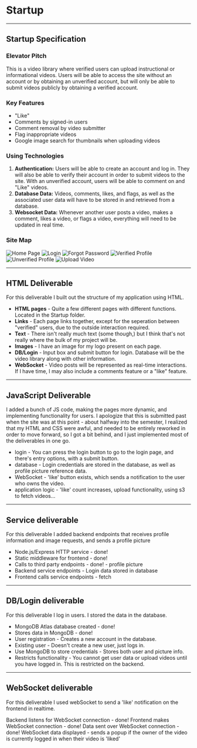 # Startup
--------------------

## Startup Specification

### Elevator Pitch

This is a video library where verified users can upload instructional or informational videos. Users will be able to access the site without an account or by obtaining an unverified account, but will only be able to submit videos publicly by obtaining a verified account.

### Key Features

- "Like"
- Comments by signed-in users
- Comment removal by video submitter
- Flag inappropriate videos
- Google image search for thumbnails when uploading videos

### Using Technologies

1. **Authentication:** Users will be able to create an account and log in. They will also be able to verify their account in order to submit videos to the site. With an unverified account, users will be able to comment on and "Like" videos.
2. **Database Data:** Videos, comments, likes, and flags, as well as the associated user data will have to be stored in and retrieved from a database.
3. **Websocket Data:** Whenever another user posts a video, makes a comment, likes a video, or flags a video, everything will need to be updated in real time.

### Site Map

![Home Page](./SiteMapImages/Index.png)
![Login](./SiteMapImages/Login.png)
![Forgot Password](./SiteMapImages/Forgot.png)
![Verified Profile](./SiteMapImages/Verified.png)
![Unverified Profile](./SiteMapImages/Profile.png)
![Upload Video](./SiteMapImages/Upload.png)

---------------------------

## HTML Deliverable

For this deliverable I built out the structure of my application using HTML.

- **HTML pages** - Quite a few different pages with different functions. Located in the Startup folder.
- **Links** - Each page links together, except for the seperation between "verified" users, due to the outside interaction required.
- **Text** - There isn't really much text (some though,) but I think that's not really where the bulk of my project will be.
- **Images** - I have an image for my logo present on each page.
- **DB/Login** - Input box and submit button for login. Database will be the video library along with other information.
- **WebSocket** - Video posts will be represented as real-time interactions. If I have time, I may also include a comments feature or a "like" feature.

---------------------------

## JavaScript Deliverable

I added a bunch of JS code, making the pages more dynamic, and implementing functionality for users.
I apologize that this is submitted past when the site was at this point - about halfway into the semester, I realized that my HTML and CSS were awful, and needed to be entirely reworked in order to move forward, so I got a bit behind, and I just implemented most of the deliverables in one go.

- login - You can press the login button to go to the login page, and there's entry options, with a submit button.
- database - Login credentials are stored in the database, as well as profile picture reference data.
- WebSocket - 'like' button exists, which sends a notification to the user who owns the video.
- application logic - 'like' count increases, upload functionality, using s3 to fetch videos...

---------------------------

## Service deliverable

For this deliverable I added backend endpoints that receives profile information and image requests, and sends a profile picture

- Node.js/Express HTTP service - done!
- Static middleware for frontend - done!
- Calls to third party endpoints - done! - profile picture
- Backend service endpoints - Login data stored in database
- Frontend calls service endpoints - fetch

-----------------------------

## DB/Login deliverable

For this deliverable I log in users. I stored the data in the database.

- MongoDB Atlas database created - done!
- Stores data in MongoDB - done!
- User registration - Creates a new account in the database.
- Existing user - Doesn't create a new user, just logs in.
- Use MongoDB to store credentials - Stores both user and picture info.
- Restricts functionality - You cannot get user data or upload videos until you have logged in. This is restricted on the backend.

------------------------------

## WebSocket deliverable

For this deliverable I used webSocket to send a 'like' notification on the frontend in realtime.

 Backend listens for WebSocket connection - done!
 Frontend makes WebSocket connection - done!
 Data sent over WebSocket connection - done!
 WebSocket data displayed - sends a popup if the owner of the video is currently logged in when their video is 'liked'
